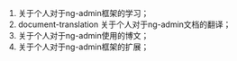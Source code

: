 1. 关于个人对于ng-admin框架的学习；
2. document-translation    关于个人对于ng-admin文档的翻译；
3. 关于个人对于ng-admin使用的博文；
4. 关于个人对于ng-admin框架的扩展；
